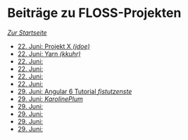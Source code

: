 Beiträge zu FLOSS-Projekten
===========================

*[Zur Startseite](./)*

- [22. Juni: Projekt X *(jdoe)*](#)
- [22. Juni: Yarn *(kkuhr)*](#)
- [22. Juni:](#)
- [22. Juni:](#)
- [22. Juni:](#)
- [22. Juni:](#)
- [29. Juni: Angular 6 Tutorial *fistutzenste*](#)
- [29. Juni: *KarolinePlum*](#)
- [29. Juni:](#)
- [29. Juni:](#)
- [29. Juni:](#)
- [29. Juni:](#)
